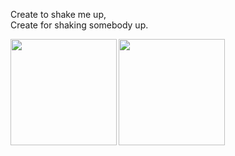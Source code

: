 <p>
  Create to shake me up,<br>
  Create for shaking somebody up.
</p>

<a href="https://github.com/5h4k3m3">
  <img align="left" height="170px" src="https://github-readme-stats.vercel.app/api?username=5h4k3m3&count_private=true&show_icons=true&theme=dracula" />
</a>
<a href="https://github.com/5h4k3m3">
  <img align="left" height="170px" src="https://github-readme-stats.vercel.app/api/top-langs/?username=5h4k3m3&layout=compact&theme=dracula" />
</a>
